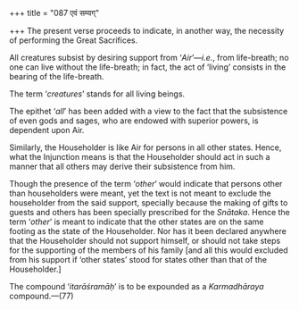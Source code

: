 +++
title = "087 एवं सम्यग्"

+++
The present verse proceeds to indicate, in another way, the necessity of
performing the Great Sacrifices.

All creatures subsist by desiring support from ‘*Air*’—*i.e*., from
life-breath; no one can live without the life-breath; in fact, the act
of ‘living’ consists in the bearing of the life-breath.

The term ‘*creatures*’ stands for all living beings.

The epithet ‘*all*’ has been added with a view to the fact that the
subsistence of even gods and sages, who are endowed with superior
powers, is dependent upon Air.

Similarly, the Householder is like Air for persons in all other states.
Hence, what the Injunction means is that the Householder should act in
such a manner that all others may derive their subsistence from him.

Though the presence of the term ‘*other*’ would indicate that persons
other than householders were meant, yet the text is not meant to exclude
the householder from the said support, specially because the making of
gifts to guests and others has been specially prescribed for the
*Snātaka*. Hence the term ‘*other*’ is meant to indicate that the other
states are on the same footing as the state of the Householder. Nor has
it been declared anywhere that the Householder should not support
himself, or should not take steps for the supporting of the members of
his family \[and all this would excluded from his support if ‘other
states’ stood for states other than that of the Householder.\]

The compound ‘*itarāśramāḥ*’ is to be expounded as a *Karmadhāraya*
compound.—(77)
